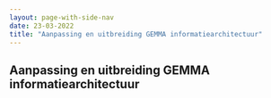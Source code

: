 ```yaml
---
layout: page-with-side-nav
date: 23-03-2022
title: "Aanpassing en uitbreiding GEMMA informatiearchitectuur"
---
```


## Aanpassing en uitbreiding GEMMA informatiearchitectuur
